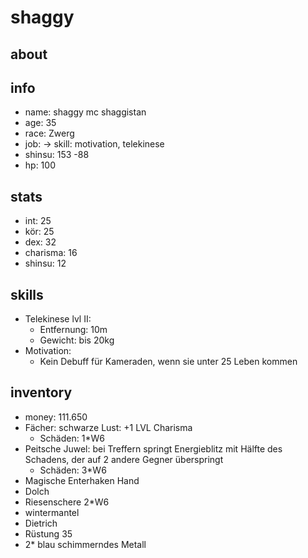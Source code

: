 # shaggy

## about

## info

* name: shaggy mc shaggistan
* age: 35
* race: Zwerg
* job: -> skill: motivation, telekinese
* shinsu: 153 -88
* hp: 100 

## stats

* int: 25
* kör: 25
* dex: 32
* charisma: 16
* shinsu: 12

## skills

* Telekinese lvl II:
  * Entfernung: 10m
  * Gewicht: bis 20kg
* Motivation:
  * Kein Debuff für Kameraden, wenn sie unter 25 Leben kommen

## inventory

* money: 111.650 
* Fächer: schwarze Lust: +1 LVL Charisma 
  * Schäden: 1*W6
* Peitsche Juwel: bei Treffern springt Energieblitz mit Hälfte des Schadens, der auf 2 andere Gegner überspringt
  * Schäden: 3*W6
* Magische Enterhaken Hand 
* Dolch
* Riesenschere 2*W6
* wintermantel
* Dietrich
* Rüstung 35
* 2* blau schimmerndes Metall     
